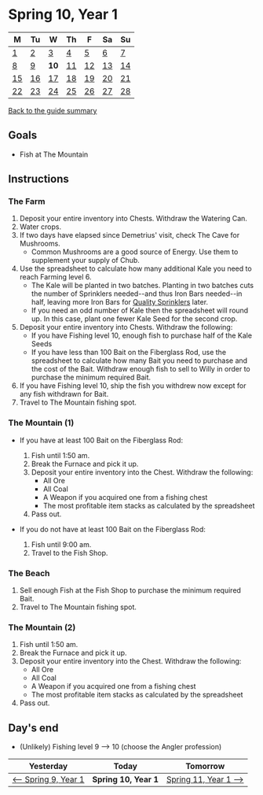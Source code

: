 # Spring 10, Year 1

| M                          | Tu                        | W                         | Th                        | F                         | Sa                        | Su                        |
| -------------------------- | ------------------------- | ------------------------- | ------------------------- |-------------------------- | ------------------------- | ------------------------- |
| [1](year-1-spring-1.md)    | [2](year-1-spring-2.md)   | [3](year-1-spring-3.md)   | [4](year-1-spring-4.md)   | [5](year-1-spring-5.md)   | [6](year-1-spring-6.md)   | [7](year-1-spring-7.md)   |
| [8](year-1-spring-8.md)    | [9](year-1-spring-9.md)   | **10**                    | [11](year-1-spring-11.md) | [12](year-1-spring-12.md) | [13](year-1-spring-13.md) | [14](year-1-spring-14.md) |
| [15](year-1-spring-15.md)  | [16](year-1-spring-16.md) | [17](year-1-spring-17.md) | [18](year-1-spring-18.md) | [19](year-1-spring-19.md) | [20](year-1-spring-20.md) | [21](year-1-spring-21.md) |
| [22](year-1-spring-22.md)  | [23](year-1-spring-23.md) | [24](year-1-spring-24.md) | [25](year-1-spring-25.md) | [26](year-1-spring-26.md) | [27](year-1-spring-27.md) | [28](year-1-spring-28.md) |

[Back to the guide summary](readme.md)

## Goals

- Fish at The Mountain

## Instructions

### The Farm

1. Deposit your entire inventory into Chests. Withdraw the Watering Can.
2. Water crops.
3. If two days have elapsed since Demetrius' visit, check The Cave for Mushrooms.
   - Common Mushrooms are a good source of Energy. Use them to supplement your supply of Chub.
4. Use the spreadsheet to calculate how many additional Kale you need to reach Farming level 6.
   - The Kale will be planted in two batches. Planting in two batches cuts the number of Sprinklers needed--and thus Iron Bars needed--in half, leaving more Iron Bars for [Quality Sprinklers](https://stardewvalleywiki.com/Quality_Sprinkler) later.
   - If you need an odd number of Kale then the spreadsheet will round up. In this case, plant one fewer Kale Seed for the second crop.
5. Deposit your entire inventory into Chests. Withdraw the following:
   - If you have Fishing level 10, enough fish to purchase half of the Kale Seeds
   - If you have less than 100 Bait on the Fiberglass Rod, use the spreadsheet to calculate how many Bait you need to purchase and the cost of the Bait. Withdraw enough fish to sell to Willy in order to purchase the minimum required Bait.
6. If you have Fishing level 10, ship the fish you withdrew now except for any fish withdrawn for Bait.
7. Travel to The Mountain fishing spot.

### The Mountain (1)

- If you have at least 100 Bait on the Fiberglass Rod:
  1. Fish until 1:50 am.
  2. Break the Furnace and pick it up.
  3. Deposit your entire inventory into the Chest. Withdraw the following:
     - All Ore
     - All Coal
     - A Weapon if you acquired one from a fishing chest
     - The most profitable item stacks as calculated by the spreadsheet
  4. Pass out.

- If you do not have at least 100 Bait on the Fiberglass Rod:
  1. Fish until 9:00 am.
  2. Travel to the Fish Shop.

### The Beach

1. Sell enough Fish at the Fish Shop to purchase the minimum required Bait.
2. Travel to The Mountain fishing spot.

### The Mountain (2)

1. Fish until 1:50 am.
2. Break the Furnace and pick it up.
3. Deposit your entire inventory into the Chest. Withdraw the following:
   - All Ore
   - All Coal
   - A Weapon if you acquired one from a fishing chest
   - The most profitable item stacks as calculated by the spreadsheet
4. Pass out.

## Day's end

- (Unlikely) Fishing level 9 ⟶ 10 (choose the Angler profession)

| Yesterday                                 | Today                 | Tomorrow                                    |
| ----------------------------------------- | --------------------- | ------------------------------------------- |
| [⟵ Spring 9, Year 1](year-1-spring-9.md) | **Spring 10, Year 1** | [Spring 11, Year 1 ⟶](year-1-spring-11.md) |
